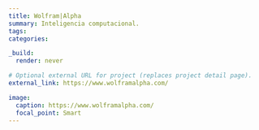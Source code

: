 ```yaml
---
title: Wolfram|Alpha
summary: Inteligencia computacional.
tags:
categories: 

_build:
  render: never

# Optional external URL for project (replaces project detail page).
external_link: https://www.wolframalpha.com/

image:
  caption: https://www.wolframalpha.com/
  focal_point: Smart
---
```

